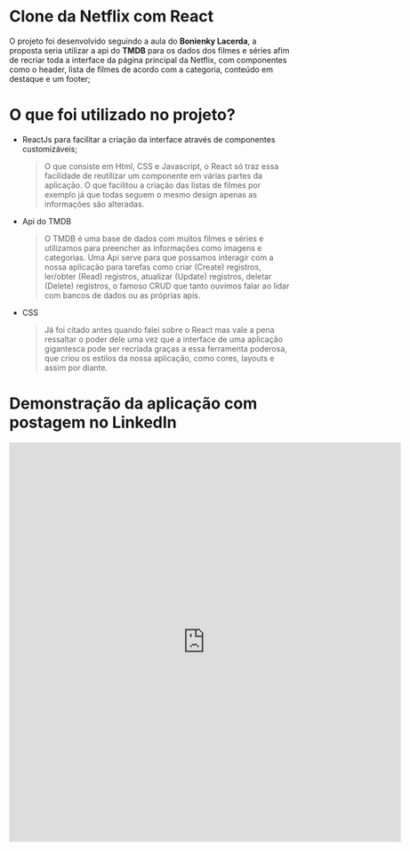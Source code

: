 # Clone da Netflix com React

O projeto foi desenvolvido seguindo a aula do **Bonienky Lacerda**, a proposta seria utilizar a api do **TMDB** para os dados dos filmes e séries afim de recriar toda a interface da página principal da Netflix, com componentes como o header, lista de filmes de acordo com a categoria, conteúdo em destaque e um footer;

# O que foi utilizado no projeto?

- ReactJs para facilitar a criação da interface através de componentes customizáveis;
	 > O que consiste em Html, CSS e Javascript, o React só traz essa facilidade de reutilizar um componente em várias partes da aplicação.
	 > O que facilitou a criação das listas de filmes por exemplo já que todas seguem o mesmo design apenas as informações são alteradas.
- Api do TMDB
	> O TMDB é uma base de dados com muitos filmes e séries e utilizamos para preencher as informações como imagens e categorias.
	> Uma Api serve para que possamos interagir com a nossa aplicação para tarefas como criar (Create) registros, ler/obter (Read) registros, atualizar (Update) registros, deletar (Delete) registros, o famoso CRUD que tanto ouvimos falar ao lidar com bancos de dados ou as próprias apis.
- CSS
	> Já foi citado antes quando falei sobre o React mas vale a pena ressaltar o poder dele uma vez que a interface de uma aplicação gigantesca pode ser recriada graças a essa ferramenta poderosa, que criou os estilos da nossa aplicação, como cores, layouts e assim por diante.

# Demonstração da aplicação com postagem no LinkedIn
<iframe src="https://www.linkedin.com/embed/feed/update/urn:li:ugcPost:6706987924308684800" height="718" width="704" frameborder="0" allowfullscreen="" title="Publicação incorporada"></iframe>

```

